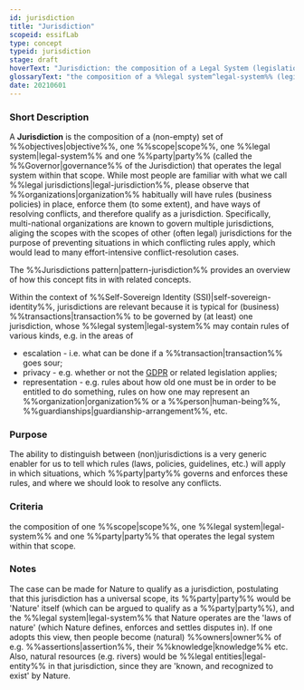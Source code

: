 ```yaml
---
id: jurisdiction
title: "Jurisdiction"
scopeid: essifLab
type: concept
typeid: jurisdiction
stage: draft
hoverText: "Jurisdiction: the composition of a Legal System (legislation, enforcement thereof, and conflict resolution), a Party that governs that Legal System, a scope within which that Legal System is operational, and one or more Objectives for the purpose of which the Legal System is operated."
glossaryText: "the composition of a %%legal system^legal-system%% (legislation, enforcement thereof, and conflict resolution), a %%party^party%% that governs that %%legal system^legal-system%%, a scope within which that %%legal system^legal-system%% is operational, and one or more %%objectives^objective%% for the purpose of which the %%legal system^legal-system%% is operated. See also the %%Jurisdictions pattern^pattern-jurisdiction%%."
date: 20210601
---
```


### Short Description
A **Jurisdiction** is the composition of a (non-empty) set of %%objectives|objective%%, one %%scope|scope%%, one %%legal system|legal-system%% and one %%party|party%% (called the %%Governor|governance%% of the Jurisdiction) that operates the legal system within that scope. While most people are familiar with what we call %%legal jurisdictions|legal-jurisdiction%%, please observe that %%organizations|organization%% habitually will have rules (business policies) in place, enforce them (to some extent), and have ways of resolving conflicts, and therefore qualify as a jurisdiction. Specifically, multi-national organizations are known to govern multiple jurisdictions, aliging the scopes with the scopes of other (often legal) jurisdictions for the purpose of preventing situations in which conflicting rules apply, which would lead to many effort-intensive conflict-resolution cases.

The %%Jurisdictions pattern|pattern-jurisdiction%% provides an overview of how this concept fits in with related concepts.

Within the context of %%Self-Sovereign Identity (SSI)|self-sovereign-identity%%, jurisdictions are relevant because it is typical for (business) %%transactions|transaction%% to be governed by (at least) one jurisdiction, whose %%legal system|legal-system%% may contain rules of various kinds, e.g. in the areas of
- escalation - i.e. what can be done if a %%transaction|transaction%% goes sour;
- privacy - e.g. whether or not the [GDPR](https://eur-lex.europa.eu/legal-content/EN/TXT/HTML/?uri=CELEX:32016R0679&from=EN) or related legislation applies;
- representation - e.g. rules about how old one must be in order to be entitled to do something, rules on how one may represent an %%organization|organization%% or a %%person|human-being%%, %%guardianships|guardianship-arrangement%%, etc.
### Purpose
The ability to distinguish between (non)jurisdictions is a very generic enabler for us to tell which rules (laws, policies, guidelines, etc.) will apply in which situations, which %%party|party%% governs and enforces these rules, and where we should look to resolve any conflicts.

### Criteria
the composition of one %%scope|scope%%, one %%legal system|legal-system%% and one %%party|party%% that operates the legal system within that scope.

### Notes
The case can be made for Nature to qualify as a jurisdiction, postulating that this jurisdiction has a universal scope, its %%party|party%% would be 'Nature' itself (which can be argued to qualify as a %%party|party%%), and the %%legal system|legal-system%% that Nature operates are the 'laws of nature' (which Nature defines, enforces and settles disputes in). If one adopts this view, then people become (natural) %%owners|owner%% of e.g. %%assertions|assertion%%, their %%knowledge|knowledge%% etc. Also, natural resources (e.g. rivers) would be %%legal entities|legal-entity%% in that jurisdiction, since they are 'known, and recognized to exist' by Nature.